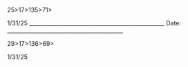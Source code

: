  25>17>135>71>

 1/31/25  _________________________________________________  Date: __________________________________________

 29>17>136>69>

 1/31/25